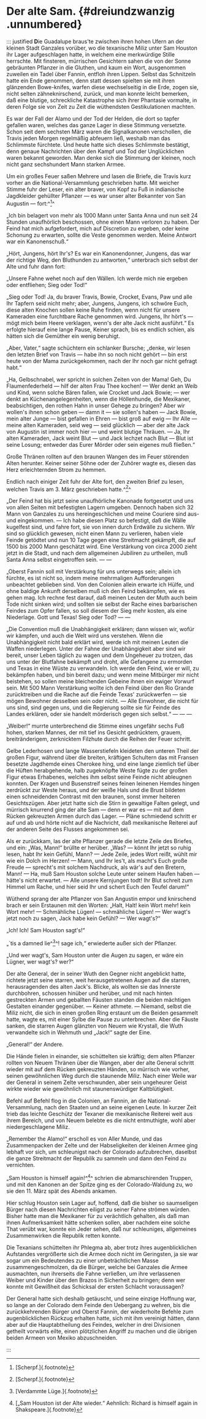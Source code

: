 # Der alte Sam. {#dreiundzwanzig .unnumbered}

::: justified
**D**ie Guadalupe braus'te zwischen ihren hohen Ufern an der kleinen Stadt Ganzales
vorüber, wo die texanische Miliz unter Sam Houston ihr Lager aufgeschlagen
hatte, in welchem eine merkwürdige Stille herrschte. Mit finsteren, mürrischen
Gesichtern sahen die von der Sonne gebräunten Pflanzer in die Gluthen, und kaum
ein Wort, ausgenommen zuweilen ein Tadel über Fannin, entfloh ihren Lippen.
Selbst das Schnitzeln hatte ein Ende genommen, denn statt dessen spielten sie
mit ihren glänzenden Bowe-knifes, warfen diese wechselseitig in die Erde, zogen
sie, nicht selten zähneknirschend, zurück, und man konnte leicht bemerken, daß
eine blutige, schreckliche Katastrophe sich ihrer Phantasie vormalte, in deren
Folge sie von Zeit zu Zeit die wüthendsten Gestikulationen machten.

Es war der Fall der Alamo und der Tod der Helden, die dort so tapfer gefallen
waren, welches das ganze Lager in diese Stimmung versetzte. Schon seit dem
sechsten März waren die Signalkanonen verschollen, die Travis jeden Morgen
regelmäßig abfeuern ließ, weshalb man das Schlimmste fürchtete. Und heute hatte
sich dieses Schlimmste bestätigt, denn genaue Nachrichten über den Kampf und Tod
der Unglücklichen waren bekannt geworden. Man denke sich die Stimmung der
kleinen, noch nicht ganz sechshundert Mann starken Armee.

Um ein großes Feuer saßen Mehrere und lasen die Briefe, die Travis kurz vorher
an die National-Versammlung geschrieben hatte. Mit weicher Stimme fuhr der
Leser, ein alter braver, von Kopf zu Fuß in indianische Jagdkleider gehüllter
Pflanzer — es war unser alter Bekannter von San Augustin — fort:^[^2300]^

„Ich bin belagert von mehr als 1000 Mann unter Santa Anna und nun seit 24
Stunden unaufhörlich beschossen, ohne einen Mann verloren zu haben. Der Feind
hat mich aufgefordert, mich auf Discretion zu ergeben, oder keine Schonung zu
erwarten, sollte die Veste genommen werden. Meine Antwort war ein Kanonenschuß.“

„Hört, Jungens, hört Ihr's? Es war ein Kanonendonner, Jungens, das war der
richtige Weg, den Bluthunden zu antworten,“ unterbrach sich selbst der Alte und
fuhr dann fort:

„Unsere Fahne wehet noch auf den Wällen. Ich werde mich nie ergeben oder
entfliehen; Sieg oder Tod!“

„Sieg oder Tod! Ja, du braver Travis, Bowie, Crocket, Evans, Paw und alle Ihr
Tapfern seid nicht mehr; aber, Jungens, Jungens, ich schwöre Euch, diese alten
Knochen sollen keine Ruhe finden, wenn nicht für unsere Kameraden eine
furchtbare Rache genommen wird. Jungens, Ihr hört's — mögt mich beim Heere
verklagen, wenn's der alte Jack nicht ausführt.“ Es erfolgte hierauf eine lange
Pause, Keiner sprach, bis es endlich schien, als hätten sich die Gemüther ein
wenig beruhigt.

„Aber, Vater,“ sagte schüchtern ein schlanker Bursche; „denke, wir lesen den
letzten Brief von Travis — habe ihn so noch nicht gehört — bin erst heute von
der Mama zurückgekommen, nach der Ihr noch gar nicht gefragt habt.“

„Ha, Gelbschnabel, wer spricht in solchen Zeiten von der Mama! Geh, Du
Flaumenfederheld — hilf der alten Frau Thee kochen! — Wer denkt an Weib und
Kind, wenn solche Bären fallen, wie Crocket und Jack Bowie; — wer denkt an
Küchenangelegenheiten, wenn die Höllenhunde, die Mexikaner, beabsichtigen, den
rothen Hahn in unser Gehege zu bringen? Aber wir wollen's ihnen schon geben —
damn it — sie sollen's haben — Jack Bowie, mein alter Junge — bist gefallen in
Ehren — bist groß auf ewig — Ihr Alle — meine alten Kameraden, seid weg — seid
glücklich — aber der alte Jack von Augustin ist immer noch hier — und weint
blutige Thräuen. — Ja, Ihr alten Kameraden, Jack weint Blut — und Jack lechzet
nach Blut — Blut ist seine Losung; entweder das Eurer Mörder oder sein eigenes
muß fließen.“

Große Thränen rollten auf den braunen Wangen des im Feuer störenden Alten
herunter. Keiner seiner Söhne oder der Zuhörer wagte es, diesen das Herz
erleichternden Strom zu hemmen.

Endlich nach einiger Zeit fuhr der Alte fort, den zweiten Brief zu lesen,
welchen Travis am 3. März geschrieben hatte.^[^2300]^

„Der Feind hat bis jetzt seine unaufhörliche Kanonade fortgesetzt und uns
von allen Seiten mit befestigten Lagern umgeben. Dennoch haben sich 32 Mann von
Ganzales zu uns hereingeschlichen und meine Couriere sind aus- und
eingekommen. — Ich habe diesen Platz so befestigt, daß die Wälle kugelfest
sind, und fahre fort, sie von innen durch Erdwälle zu sichern. Wir sind so
glücklich gewesen, nicht einen Mann zu verlieren, haben viele Feinde getödtet
und nun 10 Tage gegen eine Streitmacht gekämpft, die auf 1500 bis 2000 Mann
geschätzt wird. Eine Verstärkung von circa 2000 zieht jetzt in die Stadt, und
nach dem allgemeinen Jubiliren zu urtheilen, muß Santa Anna selbst eingetroffen
sein. — —

„Oberst Fannin soll mit Verstärkung für uns unterwegs sein; allein ich fürchte,
es ist nicht so, indem meine mehrmaligen Aufforderungen unbeachtet geblieben
sind. Von den Colonien allein erwarte ich Hülfe, und ohne baldige Ankunft
derselben muß ich den Feind bekämpfen, wie es gehen mag. Ich rechne fest darauf,
daß meinen Leuten der Muth auch beim Tode nicht sinken wird; und sollten sie
selbst der Rache eines barbarischen Feindes zum Opfer fallen, so soll diesem der
Sieg mehr kosten, als eine Niederlage. Gott und Texas! Sieg oder Tod? — —

„Die Convention muß die Unabhängigkeit erklären; dann wissen wir, wofür wir
kämpfen, und auch die Welt wird uns verstehen. Wenn die Unabhängigkeit nicht
bald erklärt wird, werde ich mit meinen Leuten die Waffen niederlegen. Unter der
Fahne der Unabhängigkeit aber sind wir bereit, unser Leben täglich zu wagen und
dem Ungeheuer zu trotzen, das uns unter der Blutfahne bekämpft und droht, alle
Gefangene zu ermorden und Texas in eine Wüste zu verwandeln. Ich werde den
Feind, wie er will, zu bekämpfen haben, und bin bereit dazu; und wenn meine
Mitbürger mir nicht beistehen, so sollen meine bleichenden Gebeine ihnen ein
ewiger Vorwurf sein. Mit 500 Mann Verstärkung wollte ich den Feind über den Rio
Grande zurücktreiben und die Rache auf die Feinde Texas' zurückwerfen — sie
mögen Bewohner desselben sein oder nicht. — Alle Einwohner, die nicht für uns
sind, sind gegen uns, und die Regierung sollte sie für Feinde des Landes
erklären, oder sie handelt mörderisch gegen sich selbst.“ — — —

„Weiber!“ murrte unterbrechend die Stimme eines ungefähr sechs Fuß hohen,
starken Mannes, der mit tief ins Gesicht gedrücktem, grauem, breitränderigem,
zerknicktem Filzhute durch die Reihen der Feuer schritt.

Gelbe Lederhosen und lange Wasserstiefeln kleideten den unteren Theil der großen
Figur, während über die breiten, kräftigen Schultern das mit Fransen besetzte
Jagdhemde eines Cherokee hing, und eine lange ziemlich tief über die Hüften
herabgehende, halb zugeknöpfte Weste fügte zu der großen Figur etwas Erhabenes,
welches ihm selbst seine Feinde nicht ableugnen konnten. Der Kragen und
Busenstreif seines feinen leinenen Hemdes hingen zerdrückt zur Weste heraus, und
der weiße Hals und die Brust bildeten einen schneidenden Contrast mit den
braunen, sonst immer heiteren Gesichtszügen. Aber jetzt hatte sich die Stirn in
gewaltige Falten gelegt, und mürrisch knurrend ging der alte Sam — denn er war
es — mit auf dem Rücken gekreuzten Armen durch das Lager. — Pläne schmiedend
schritt er auf und ab und hörte nicht auf die Nachricht, daß mexikanische
Reiterei auf der anderen Seite des Flusses angekommen sei.

Als er zurückkam, las der alte Pflanzer gerade die letzte Zeile des Briefes, und
ein: „Was, Mann!“ brüllte er herüber. „Was? — könnt Ihr jetzt so ruhig lesen,
habt Ihr kein Gefühl, Mann? — Jede Zeile, jedes Wort reißt, wühlt mir wie ein
Dolch im Herzen! — Mann, und Ihr les't, als macht's Euch große Freude —
sprecht's mit solchem Nachdruck, als wär's auf den Bretern, Mann! — Ha, muß Sam
Houston solche Leute unter seinem Haufen haben — hätte's nicht erwartet. — Alle
unsere Kernjungen todt! Ihr Blut schreit zum Himmel um Rache, und hier seid Ihr
und schert Euch den Teufel darum!“

Wüthend sprang der alte Pflanzer von San Angustin empor und knirschend brach er
sein Erstaunen mit den Worten: „Halt, Halt! kein Wort mehr! kein Wort mehr! —
Schmähliche Lügen! — schmähliche Lügen! — Wer wagt's jetzt noch zu sagen, Jack
habe kein Gefühl? — Wer wagt's?“

„Ich! Ich! Sam Houston sagt's!“

„´tis a damned lie^[^2301]^! sage ich,“ erwiederte außer sich der Pflanzer.

„Und wer wagt's, Sam Houston unter die Augen zu sagen, er wäre ein Lügner, wer
wagt's? wer?“

Der alte General, der in seiner Wuth den Gegner nicht angeblickt hatte, richtete
jetzt seine starren, weit herausgetretenen Augen auf die starren, herausragenden
des alten Jack's. Blicke, als wollten sie das Innerste durchbohren, schossen
hinüber und herüber, und mit nach hinten gestreckten Armen und geballten Fäusten
standen die beiden mächtigen Gestalten einander gegenüber. — Keiner athmete. —
Niemand, selbst die Miliz nicht, die sich in einen großen Ring erstaunt um die
Beiden gesammelt hatte, wagte es, mit einer Sylbe die Pause zu unterbrechen.
Aber die Fäuste sanken, die starren Augen glänzten von Neuem wie Krystall, die
Wuth verwandelte sich in Wehmuth und „Jack!“ sagte der Eine.

„General!“ der Andere.

Die Hände fielen in einander, sie schüttelten sie kräftig; dem alten Pflanzer
rollten von Neuem Thränen über die Wangen, aber der alte General schritt wieder
mit auf dem Rücken gekreuzten Händen, so mürrisch wie vorher, seinen
gewöhnlichen Weg durch die staunende Miliz. Nach einer Weile war der General in
seinem Zelte verschwunden, aber sein ungeheurer Geist wirkte wieder wie
gewöhnlich mit staunenswürdiger Kaltblütigkeit.

Befehl auf Befehl flog in die Colonien, an Fannin, an die National-Versammlung,
nach den Staaten und an seine eigenen Leute. In kurzer Zeit trieb das leichte
Geschütz der Texaner die mexikanische Reiterei weit aus ihrem Bereich, und von
Neuem belebte es die nicht entmuthigte, wohl aber niedergeschlagene Miliz.

„Remember the Alamo!“ erscholl es von Aller Munde, und das Zusammenpacken der
Zelte und der Habseligkeiten der kleinen Armee ging lebhaft vor sich, um
schleunigst nach der Colorado aufzubrechen, daselbst die ganze Streitmacht der
Republik zu sammeln und dann den Feind zu vernichten.

„Sam Houston is himself again!^[^2302]^ schrien die abmarschirenden Truppen, und mit
den Kanonen an der Spitze ging es der Colorado-Waldung zu, wo sie den 11. März
spät des Abends ankamen.

Hier schlug Houston sein Lager auf, hoffend, daß die bisher so saumseligen
Bürger nach diesen Nachrichten eiligst zu seiner Fahne strömen würden. Bisher
hatte man die Mexikaner für zu verächtlich gehalten, als daß man ihnen
Aufmerksamkeit hätte schenken sollen, aber nachdem eine solche That verübt war,
konnte ein Jeder sehen, daß nur schleuniges, allgemeines Zusammenwirken die
Republik retten konnte.

Die Texanians schüttelten ihr Phlegma ab, aber trotz ihres augenblicklichen
Aufstandes vergrößerte sich die Armee doch nicht im Geringsten, ja sie war sogar
um ein Bedeutendes zu einer unbeträchtlichen Masse zusammengeschmolzen, da die
Bürger, welche bei Ganzales die Armee ausmachten, nun ihrerseits die Fahne
verließen, um ihre verlassenen Weiber und Kinder über den Brazos in Sicherheit
zu bringen; denn wer konnte mit Gewißheit das Schicksal der ersten Schlacht
voraussagen?

Der General hatte sich deshalb getäuscht, und seine einzige Hoffnung war, so
lange an der Colorado dem Feinde den Uebergang zu wehren, bis die
zurückkehrenden Bürger und Oberst Fannin, der wiederholte Befehle zum
augenblicklichen Rückzug erhalten hatte, sich mit ihm vereinigt hätten, dann
aber auf die Hauptabtheilung des Feindes, welcher in drei Divisionen getheilt
vorwärts eilte, einen plötzlichen Angriff zu machen und die übrigen beiden
Armeen von Mexiko abzuschneiden.

:::


[^2300]: [Scherpf.]{.footnote}

[^2301]: [Verdammte Lüge.]{.footnote}

[^2302]: [„Sam Houston ist der Alte wieder.“ Aehnlich: Richard is himself again in Shakspeare.]{.footnote}
